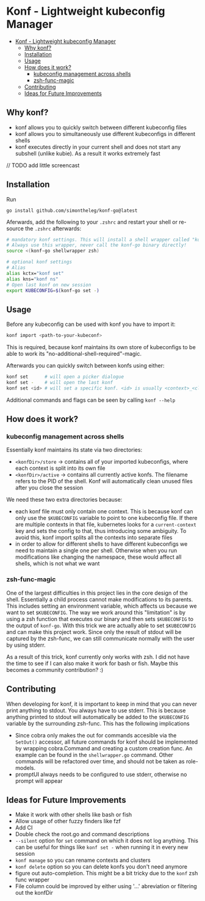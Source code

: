 # Konf - Lightweight kubeconfig Manager

- [Konf - Lightweight kubeconfig Manager](#konf---lightweight-kubeconfig-manager)
  - [Why konf?](#why-konf)
  - [Installation](#installation)
  - [Usage](#usage)
  - [How does it work?](#how-does-it-work)
    - [kubeconfig management across shells](#kubeconfig-management-across-shells)
    - [zsh-func-magic](#zsh-func-magic)
  - [Contributing](#contributing)
  - [Ideas for Future Improvements](#ideas-for-future-improvements)

## Why konf?

- konf allows you to quickly switch between different kubeconfig files
- konf allows you to simultaneously use different kubeconfigs in different shells
- konf executes directly in your current shell and does not start any subshell (unlike kubie). As a result it works extremely fast

// TODO add little screencast

## Installation

Run

```shell
go install github.com/simontheleg/konf-go@latest
```

Aferwards, add the following to your `.zshrc` and restart your shell or re-source the `.zshrc` afterwards:

```zsh
# mandatory konf settings. This will install a shell wrapper called "konf" for you to use.
# Always use this wrapper, never call the konf-go binary directly!
source <(konf-go shellwrapper zsh)

# optional konf settings
# Alias
alias kctx="konf set"
alias kns="konf ns"
# Open last konf on new session
export KUBECONFIG=$(konf-go set -)
```

## Usage

Before any kubeconfig can be used with konf you have to import it:

```sh
konf import <path-to-your-kubeconf>
```

This is required, because konf maintains its own store of kubeconfigs to be able to work its "no-additional-shell-required"-magic.

Afterwards you can quickly switch between konfs using either:

```sh
konf set      # will open a picker dialogue
konf set -    # will open the last konf
konf set <id> # will set a specific konf. <id> is usually <context>_<cluster>
```

Additional commands and flags can be seen by calling `konf --help`

## How does it work?

### kubeconfig management across shells

Essentially konf maintains its state via two directories:

- `<konfDir>/store` -> contains all of your imported kubeconfigs, where each context is split into its own file
- `<konfDir>/active` -> contains all currently active konfs. The filename refers to the PID of the shell. Konf will automatically clean unused files after you close the session

We need these two extra directories because:

- each konf file must only contain one context. This is because konf can only use the `$KUBECONFIG` variable to point to one kubeconfig file. If there are multiple contexts in that file, kubernetes looks for a `current-context` key and sets the config to that, thus introducing some ambiguity. To avoid this, konf import splits all the contexts into separate files
- in order to allow for different shells to have different kubeconfigs we need to maintain a single one per shell. Otherwise when you run modifications like changing the namespace, these would affect all shells, which is not what we want

### zsh-func-magic

One of the largest difficulties in this project lies in the core design of the shell. Essentially a child process cannot make modifications to its parents. This includes setting an environment variable, which affects us because we want to set `$KUBECONFIG`. The way we work around this "limitation" is by using a zsh function that executes our binary and then sets `$KUBECONFIG` to the output of `konf-go`. With this trick we are actually able to set `$KUBECONFIG` and can make this project work. Since only the result of stdout will be captured by the zsh-func, we can still communicate normally with the user by using stderr.

As a result of this trick, konf currently only works with zsh. I did not have the time to see if I can also make it work for bash or fish. Maybe this becomes a community contribution? :)

## Contributing

When developing for konf, it is important to keep in mind that you can never print anything to stdout. You always have to use stderr. This is because anything printed to stdout will automatically be added to the `$KUBECONFIG` variable by the surrounding zsh-func. This has the following implications

- Since cobra only makes the out for commands accesible via the `SetOut()` accessor, all future commands for konf should be implemented by wrapping cobra.Command and creating a custom creation func.
An example can be found in the `shellwrapper.go` command. Other commands will be refactored over time, and should not be taken as role-models.
- promptUI always needs to be configured to use stderr, otherwise no prompt will appear

## Ideas for Future Improvements

- Make it work with other shells like bash or fish
- Allow usage of other fuzzy finders like fzf
- Add CI
- Double check the root.go and command descriptions
- `--silent` option for `set` command on which it does not log anything. This can be useful for things like `konf set -` when running it in every new session
- `konf manage` so you can rename contexts and clusters
- `konf delete` option so you can delete konfs you don't need anymore
- figure out auto-completion. This might be a bit tricky due to the `konf` zsh func wrapper
- File column could be improved by either using '...' abreviation or filtering out the konfDir
